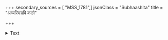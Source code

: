 +++
secondary_sources = [ "MSS_1781",]
jsonClass = "Subhaashita"
title = "अन्यस्मिन्नपि काले"

+++

<details><summary>Text</summary>

अन्यस्मिन्नपि काले दयिताविरहः करोति संतापम्।  
किं पुनरविरलजलधर- गुरुतररसितेषु दिवसेषु॥
</details>
